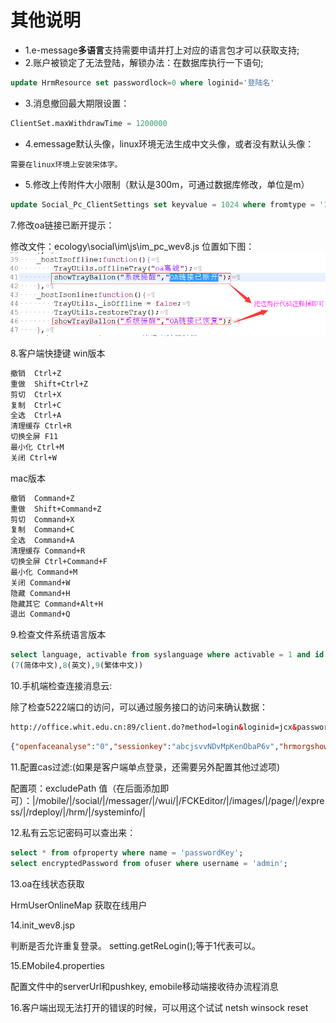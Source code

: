 # 其他说明

* 1.e-message**多语言**支持需要申请并打上对应的语言包才可以获取支持;
* 2.账户被锁定了无法登陆，解锁办法：在数据库执行一下语句;

```sql
update HrmResource set passwordlock=0 where loginid='登陆名'
```

* 3.消息撤回最大期限设置：

```sql
ClientSet.maxWithdrawTime = 1200000
```

* 4.emessage默认头像，linux环境无法生成中文头像，或者没有默认头像：

`需要在linux环境上安装宋体字。`

* 5.修改上传附件大小限制（默认是300m，可通过数据库修改，单位是m）

```sql
update Social_Pc_ClientSettings set keyvalue = 1024 where fromtype = '1' and keytitle = 'maxAccUploadSize';
```

7.修改oa链接已断开提示：

修改文件：ecology\social\im\js\im_pc_wev8.js
位置如下图：
![修改位置](/image/c1/修改客户端连接断开提醒.png "Title")

8.客户端快捷键
win版本

```txt
撤销  Ctrl+Z
重做  Shift+Ctrl+Z
剪切  Ctrl+X
复制  Ctrl+C
全选  Ctrl+A
清理缓存 Ctrl+R
切换全屏 F11
最小化 Ctrl+M
关闭 Ctrl+W
```

mac版本

```txt
撤销  Command+Z
重做  Shift+Command+Z
剪切  Command+X
复制  Command+C
全选  Command+A
清理缓存 Command+R
切换全屏 Ctrl+Command+F
最小化 Command+M
关闭 Command+W
隐藏 Command+H
隐藏其它 Command+Alt+H
退出 Command+Q
```

9.检查文件系统语言版本

```sql
select language, activable from syslanguage where activable = 1 and id = 7;
(7(简体中文),8(英文),9(繁体中文))
```

10.手机端检查连接消息云:

除了检查5222端口的访问，可以通过服务接口的访问来确认数据：

```html
http://office.whit.edu.cn:89/client.do?method=login&loginid=jcx&password=1
```

```json
{"openfaceanalyse":"0","sessionkey":"abcjsvvNDvMpKenObaP6v","hrmorgshow":"true","hasBroadCast":null,"rongAppKey":"8w7jv4qb7ucqy","commonGroupshow":"true","mysubordinateshow":"true","version":"6.5","openfireDomain":"","ryudidNew":"ZzQLNDI9","headpic":"\/messager\/images\/icon_m_wev8.jpg","openfireHost":"office.whit.edu.cn","openfireModule":"true","navigation":[{"id":"1","default":"1","ulogo_url":null,"logo_url":null,"url":"","displayname":"消息"},{"id":"2","default":"0","ulogo_url":null,"logo_url":null,"url":"","displayname":"应用"},{"id":"3","default":"0","ulogo_url":null,"logo_url":null,"url":"","displayname":"通讯录"},{"id":"4","default":"0","ulogo_url":null,"logo_url":null,"url":"","displayname":"我"}],"sameDepartmentshow":"true","createworkflow":"1","groupChatshow":"true","allPeopleshow":"true","creategroupchat":"1"}
```

11.配置cas过滤:(如果是客户端单点登录，还需要另外配置其他过滤项)

配置项：excludePath
值（在后面添加即可）：|/mobile/|/social/|/messager/|/wui/|/FCKEditor/|/images/|/page/|/express/|/rdeploy/|/hrm/|/systeminfo/|

12.私有云忘记密码可以查出来：

```sql
select * from ofproperty where name = 'passwordKey';
select encryptedPassword from ofuser where username = 'admin';
```

13.oa在线状态获取

HrmUserOnlineMap  获取在线用户

14.init_wev8.jsp

判断是否允许重复登录。
setting.getReLogin();等于1代表可以。

15.EMobile4.properties

配置文件中的serverUrl和pushkey, emobile移动端接收待办流程消息

16.客户端出现无法打开的错误的时候，可以用这个试试
netsh winsock reset